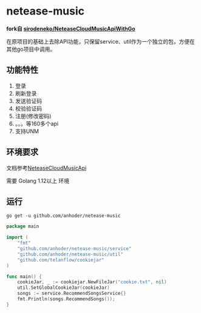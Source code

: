 # netease-music

**fork自 [sirodeneko/NeteaseCloudMusicApiWithGo](https://github.com/sirodeneko/NeteaseCloudMusicApiWithGo)**

在原项目的基础上去除API功能，只保留service、util作为一个独立的包，方便在其他go项目中调用。

## 功能特性
1. 登录
2. 刷新登录
3. 发送验证码
4. 校验验证码
5. 注册(修改密码)  
6. 。。。等160多个api
7. 支持UNM

## 环境要求

文档参考[NeteaseCloudMusicApi](https://github.com/Binaryify/NeteaseCloudMusicApi)

需要 Golang 1.12以上 环境

## 运行

```shell
go get -u github.com/anhoder/netease-music
```

```go
package main

import (
    "fmt"
    "github.com/anhoder/netease-music/service"
    "github.com/anhoder/netease-music/util"
    "github.com/telanflow/cookiejar"
)

func main() {
    cookieJar, _ := cookiejar.NewFileJar("cookie.txt", nil)
    util.SetGlobalCookieJar(cookieJar)
    songs := service.RecommendSongsService{}
    fmt.Println(songs.RecommendSongs());
}

```


